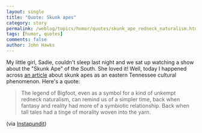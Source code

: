 ```yaml
---
layout: single 
title: "Quote: Skunk apes" 
category: story
permalink: /weblog/topics/humor/quotes/skunk_ape_redneck_naturalism.html
tags: [humor, quotes] 
comments: false 
author: John Hawks 
---
```



<p>
My little girl, Sadie, couldn't sleep last night and we sat up watching a show about the "Skunk Ape" of the South. She loved it! Well, today I happened across <a href="http://metropulse.com/articles/2007/17_43/coverstory.html">an article</a> about skunk apes as an eastern Tennessee cultural phenomenon. Here's a quote:
</p>

<blockquote>The legend of Bigfoot, even as a symbol for a kind of unkempt redneck naturalism, can remind us of a simpler time, back when fantasy and reality had more of a symbiotic relationship. Back when tall tales had a tinge of morality woven into the yarn.</blockquote>

<p>
(via <a href="http://instapundit.com/archives2/010893.php">Instapundit</a>)
</p>

